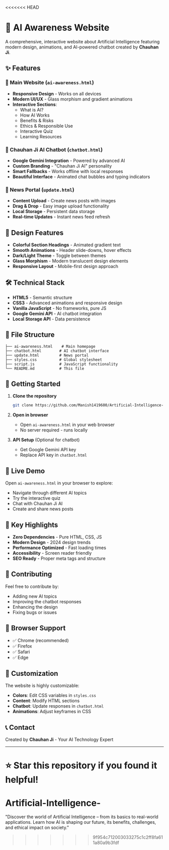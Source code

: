 <<<<<<< HEAD
# 🤖 AI Awareness Website

A comprehensive, interactive website about Artificial Intelligence featuring modern design, animations, and AI-powered chatbot created by **Chauhan Ji**.

## ✨ Features

### 🎯 Main Website (`ai-awareness.html`)
- **Responsive Design** - Works on all devices
- **Modern UI/UX** - Glass morphism and gradient animations  
- **Interactive Sections**:
  - What is AI?
  - How AI Works
  - Benefits & Risks
  - Ethics & Responsible Use
  - Interactive Quiz
  - Learning Resources

### 🤖 Chauhan Ji AI Chatbot (`chatbot.html`)
- **Google Gemini Integration** - Powered by advanced AI
- **Custom Branding** - "Chauhan Ji AI" personality
- **Smart Fallbacks** - Works offline with local responses
- **Beautiful Interface** - Animated chat bubbles and typing indicators

### 📰 News Portal (`update.html`)
- **Content Upload** - Create news posts with images
- **Drag & Drop** - Easy image upload functionality
- **Local Storage** - Persistent data storage
- **Real-time Updates** - Instant news feed refresh

## 🎨 Design Features

- **Colorful Section Headings** - Animated gradient text
- **Smooth Animations** - Header slide-downs, hover effects
- **Dark/Light Theme** - Toggle between themes
- **Glass Morphism** - Modern translucent design elements
- **Responsive Layout** - Mobile-first design approach

## 🛠️ Technical Stack

- **HTML5** - Semantic structure
- **CSS3** - Advanced animations and responsive design
- **Vanilla JavaScript** - No frameworks, pure JS
- **Google Gemini API** - AI chatbot integration
- **Local Storage API** - Data persistence

## 📁 File Structure

```
├── ai-awareness.html    # Main homepage
├── chatbot.html        # AI chatbot interface  
├── update.html         # News portal
├── styles.css          # Global stylesheet
├── script.js           # JavaScript functionality
└── README.md           # This file
```

## 🚀 Getting Started

1. **Clone the repository**
   ```bash
   git clone https://github.com/Manish1419600/Artificial-Intelligence-.git
   ```

2. **Open in browser**
   - Open `ai-awareness.html` in your web browser
   - No server required - runs locally

3. **API Setup** (Optional for chatbot)
   - Get Google Gemini API key
   - Replace API key in `chatbot.html`

## 🌟 Live Demo

Open `ai-awareness.html` in your browser to explore:
- Navigate through different AI topics
- Try the interactive quiz
- Chat with Chauhan Ji AI
- Create and share news posts

## 🎯 Key Highlights

- **Zero Dependencies** - Pure HTML, CSS, JS
- **Modern Design** - 2024 design trends
- **Performance Optimized** - Fast loading times
- **Accessibility** - Screen reader friendly
- **SEO Ready** - Proper meta tags and structure

## 🤝 Contributing

Feel free to contribute by:
- Adding new AI topics
- Improving the chatbot responses
- Enhancing the design
- Fixing bugs or issues

## 📱 Browser Support

- ✅ Chrome (recommended)
- ✅ Firefox  
- ✅ Safari
- ✅ Edge

## 🔧 Customization

The website is highly customizable:
- **Colors**: Edit CSS variables in `styles.css`
- **Content**: Modify HTML sections
- **Chatbot**: Update responses in `chatbot.html`
- **Animations**: Adjust keyframes in CSS

## 📞 Contact

Created by **Chauhan Ji** - Your AI Technology Expert

---
⭐ **Star this repository if you found it helpful!**
=======
# Artificial-Intelligence-
"Discover the world of Artificial Intelligence – from its basics to real-world applications. Learn how AI is shaping our future, its benefits, challenges, and ethical impact on society."
>>>>>>> 9f954c712003033275c1c2ff8fa611a80a9b3fdf
